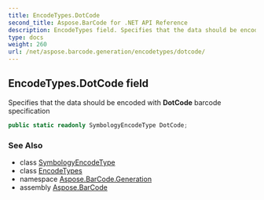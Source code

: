 ```yaml
---
title: EncodeTypes.DotCode
second_title: Aspose.BarCode for .NET API Reference
description: EncodeTypes field. Specifies that the data should be encoded with DotCode barcode specification
type: docs
weight: 260
url: /net/aspose.barcode.generation/encodetypes/dotcode/
---
```

## EncodeTypes.DotCode field

Specifies that the data should be encoded with **DotCode** barcode specification

```csharp
public static readonly SymbologyEncodeType DotCode;
```

### See Also

* class [SymbologyEncodeType](../../symbologyencodetype/)
* class [EncodeTypes](../)
* namespace [Aspose.BarCode.Generation](../../encodetypes/)
* assembly [Aspose.BarCode](../../../)


